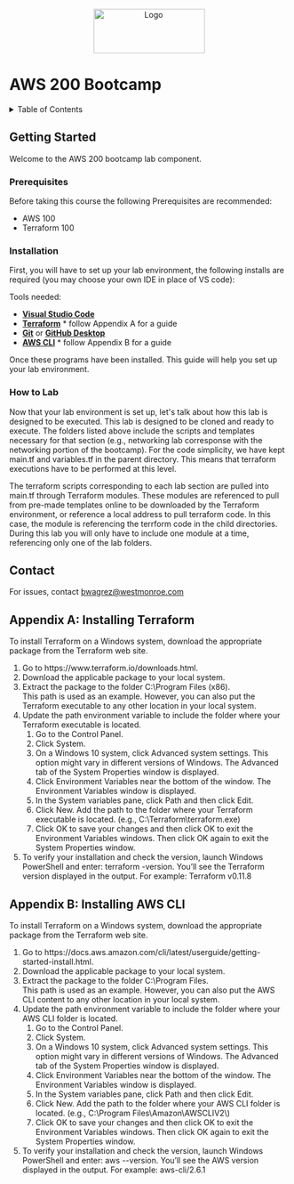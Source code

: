 
<!-- PROJECT LOGO -->
<br />
<div align="center">
  <a href="https://github.com/Benwagrez/AWS-200-Bootcamp/">
    <img src="images/wmlogo.jfif" alt="Logo" width="200" height="80">
  </a>
</div>
<h1> AWS 200 Bootcamp </h1>

<!-- TABLE OF CONTENTS -->
<details>
  <summary>Table of Contents</summary>
  <ol>
    <li>
      <a href="#getting-started">Getting Started</a>
      <ul>
        <li><a href="#prerequisites">Prerequisites</a></li>
        <li><a href="#installation">Installation</a></li>
        <li><a href="#how-to-lab">How to Lab</a></li>
      </ul>
    </li>
    <li>
      <a href="#getting-started">Contact</a>
    </li>
  </ol>
</details>

## Getting Started

Welcome to the AWS 200 bootcamp lab component. 

### Prerequisites

Before taking this course the following Prerequisites are recommended:
* AWS 100 
* Terraform 100 

### Installation

 First, you will have to set up your lab environment, the following installs are required (you may choose your own IDE in place of VS code):

Tools needed:
* <a href="https://code.visualstudio.com/"><strong>Visual Studio Code</strong></a>
* <a href="https://www.terraform.io/downloads"><strong>Terraform</strong></a> * follow Appendix A for a guide
* <a href="https://git-scm.com/downloads"><strong>Git</strong></a> or <a href="https://desktop.github.com/"><strong>GitHub Desktop</strong></a>
* <a href="https://docs.aws.amazon.com/cli/latest/userguide/getting-started-install.html"><strong>AWS CLI</strong></a> * follow Appendix B for a guide

Once these programs have been installed. This guide will help you set up your lab environment.


### How to Lab

Now that your lab environment is set up, let's talk about how this lab is designed to be executed. This lab is designed to be cloned and ready to execute. The folders listed above include the scripts and templates necessary for that section (e.g., networking lab corresponse with the networking portion of the bootcamp). For the code simplicity, we have kept main.tf and variables.tf in the parent directory. This means that terraform executions have to be performed at this level. 

The terraform scripts corresponding to each lab section are pulled into main.tf through Terraform modules. These modules are referenced to pull from pre-made templates online to be downloaded by the Terraform environment, or reference a local address to pull terraform code. In this case, the module is referencing the terrform code in the child directories. During this lab you will only have to include one module at a time, referencing only one of the lab folders. 

## Contact

For issues, contact bwagrez@westmonroe.com


## Appendix A: Installing Terraform

To install Terraform on a Windows system, download the appropriate package from the Terraform web site.

<ol>
    <li>Go to https://www.terraform.io/downloads.html.</li>
    <li>Download the applicable package to your local system.</li>
    <li>Extract the package to the folder C:\Program Files (x86).</li>
   This path is used as an example. However, you can also put the Terraform executable to any other location in your local system.
    <li>Update the path environment variable to include the folder where your Terraform executable is located.
        <ol type-"a">
            <li>Go to the Control Panel.</li>
            <li>Click System.</li>
            <li>On a Windows 10 system, click Advanced system settings. This option might vary in different versions of Windows.
                The Advanced tab of the System Properties window is displayed.</li>
            <li>Click Environment Variables near the bottom of the window.
                The Environment Variables window is displayed.</li>
            <li>In the System variables pane, click Path and then click Edit.</li>
            <li>Click New. Add the path to the folder where your Terraform executable is located.
                (e.g., C:\Terraform\terraform.exe)</li>
            <li>Click OK to save your changes and then click OK to exit the Environment Variables windows. Then click OK again to exit the System Properties window.</li>
        </ol>
    </li>
    <li>To verify your installation and check the version, launch Windows PowerShell and enter: terraform -version.
    You’ll see the Terraform version displayed in the output. For example: Terraform v0.11.8</li>
</ol>

## Appendix B: Installing AWS CLI

To install Terraform on a Windows system, download the appropriate package from the Terraform web site.

<ol>
    <li>Go to https://docs.aws.amazon.com/cli/latest/userguide/getting-started-install.html.</li>
    <li>Download the applicable package to your local system.</li>
    <li>Extract the package to the folder C:\Program Files.</li>
   This path is used as an example. However, you can also put the AWS CLI content to any other location in your local system. 
    <li>Update the path environment variable to include the folder where your AWS CLI folder is located.
        <ol type-"a">
            <li>Go to the Control Panel.</li>
            <li>Click System.</li>
            <li>On a Windows 10 system, click Advanced system settings. This option might vary in different versions of Windows.
                The Advanced tab of the System Properties window is displayed.</li>
            <li>Click Environment Variables near the bottom of the window.
                The Environment Variables window is displayed.</li>
            <li>In the System variables pane, click Path and then click Edit.</li>
            <li>Click New. Add the path to the folder where your AWS CLI folder is located.
                (e.g., C:\Program Files\Amazon\AWSCLIV2\)</li>
            <li>Click OK to save your changes and then click OK to exit the Environment Variables windows. Then click OK again to exit the System Properties window.</li>
        </ol>
    </li>
    <li>To verify your installation and check the version, launch Windows PowerShell and enter: aws --version.
    You’ll see the AWS version displayed in the output. For example: aws-cli/2.6.1</li>
</ol>